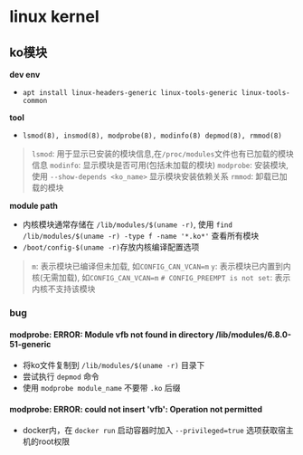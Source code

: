 # linux kernel

## ko模块

**dev env**
- `apt install linux-headers-generic linux-tools-generic linux-tools-common`

**tool**
- `lsmod(8), insmod(8), modprobe(8), modinfo(8) depmod(8), rmmod(8)`
> `lsmod`: 用于显示已安装的模块信息,在`/proc/modules`文件也有已加载的模块信息
> `modinfo`: 显示模块是否可用(包括未加载的模块)
> `modprobe`: 安装模块, 使用 `--show-depends <ko_name>` 显示模块安装依赖关系
> `rmmod`: 卸载已加载的模块

**module path**
- 内核模块通常存储在 `/lib/modules/$(uname -r)`, 使用 `find /lib/modules/$(uname -r) -type f -name '*.ko*'` 查看所有模块
- `/boot/config-$(uname -r)`存放内核编译配置选项
> `m`: 表示模块已编译但未加载, 如`CONFIG_CAN_VCAN=m`
> `y`: 表示模块已内置到内核(无需加载), 如`CONFIG_CAN_VCAN=m`
> `# CONFIG_PREEMPT is not set`: 表示内核不支持该模块

### bug

#### modprobe: ERROR: Module vfb not found in directory /lib/modules/6.8.0-51-generic

- 将ko文件复制到 `/lib/modules/$(uname -r)` 目录下
- 尝试执行 `depmod` 命令
- 使用 `modprobe module_name` 不要带 `.ko` 后缀

#### modprobe: ERROR: could not insert 'vfb': Operation not permitted

- docker内，在 `docker run` 启动容器时加入 `--privileged=true` 选项获取宿主机的root权限
